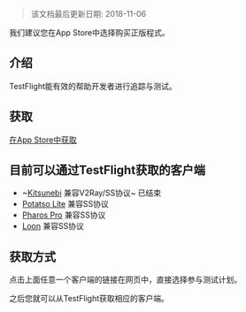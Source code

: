 > 该文档最后更新日期: 2018-11-06


<p class="tip">我们建议您在App Store中选择购买正版程式。</p>

## 介绍

TestFlight能有效的帮助开发者进行追踪与测试。

## 获取

[在App Store中获取](https://itunes.apple.com/us/app/testflight/id899247664)

## 目前可以通过TestFlight获取的客户端

- ~[Kitsunebi](https://testflight.apple.com/join/2w6EF67u) 兼容V2Ray/SS协议~ 已结束
- [Potatso Lite](https://testflight.apple.com/join/NkF46PRd) 兼容SS协议
- [Pharos Pro](https://testflight.apple.com/join/3i6uBkB4) 兼容SS协议
- [Loon](https://testflight.apple.com/join/23LA2tmX)  兼容SS协议

## 获取方式

点击上面任意一个客户端的链接在网页中，直接选择参与测试计划。

之后您就可以从TestFlight获取相应的客户端。
